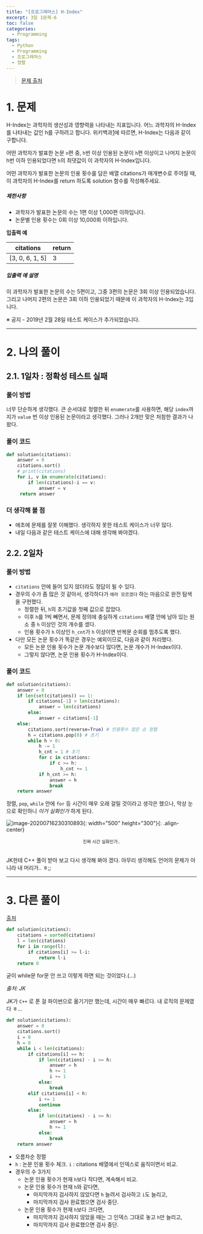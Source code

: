 ```yaml
---
title: "[프로그래머스] H-Index"
excerpt: 3일 1문제-6
toc: false
categories:
  - Programming
tags:
  - Python
  - Programming
  - 프로그래머스
  - 정렬
---
```






> [문제 출처](https://programmers.co.kr/learn/courses/30/lessons/42747)



# 1. 문제



H-Index는 과학자의 생산성과 영향력을 나타내는 지표입니다. 어느 과학자의 H-Index를 나타내는 값인 h를 구하려고 합니다. 위키백과[1](https://programmers.co.kr/learn/courses/30/lessons/42747#fn1)에 따르면, H-Index는 다음과 같이 구합니다.

어떤 과학자가 발표한 논문 `n`편 중, `h`번 이상 인용된 논문이 `h`편 이상이고 나머지 논문이 h번 이하 인용되었다면 `h`의 최댓값이 이 과학자의 H-Index입니다.

어떤 과학자가 발표한 논문의 인용 횟수를 담은 배열 citations가 매개변수로 주어질 때, 이 과학자의 H-Index를 return 하도록 solution 함수를 작성해주세요.



##### 제한사항

- 과학자가 발표한 논문의 수는 1편 이상 1,000편 이하입니다.
- 논문별 인용 횟수는 0회 이상 10,000회 이하입니다.



**입출력 예**

| citations       | return |
| --------------- | ------ |
| [3, 0, 6, 1, 5] | 3      |



##### 입출력 예 설명

이 과학자가 발표한 논문의 수는 5편이고, 그중 3편의 논문은 3회 이상 인용되었습니다. 그리고 나머지 2편의 논문은 3회 이하 인용되었기 때문에 이 과학자의 H-Index는 3입니다.

※ 공지 - 2019년 2월 28일 테스트 케이스가 추가되었습니다.





---



# 2. 나의 풀이 



## 2.1. 1일차 : 정확성 테스트 실패



### 풀이 방법



 너무 단순하게 생각했다. 큰 순서대로 정렬한 뒤 `enumerate`를 사용하면, 해당 `index`까지가 `value` 번 이상 인용된 논문이라고 생각했다. 그러나 2개만 맞은 처참한 결과가 나왔다.



### 풀이 코드



```python
def solution(citations):
    answer = 0
    citations.sort()
    # print(citations)
    for i, v in enumerate(citations):
        if len(citations)-i == v:
            answer = v
	 return answer
```





### 더 생각해 볼 점



* 애초에 문제를 잘못 이해했다. 생각하지 못한 테스트 케이스가 너무 많다. 
* 내일 다음과 같은 테스트 케이스에 대해 생각해 봐야겠다.



## 2.2. 2일차



### 풀이 방법



* `citations` 안에 들어 있지 않더라도 정답이 될 수 있다.
* 경우의 수가 좀 많은 것 같아서, 생각하다가 `에라 모르겠다` 하는 마음으로 완전 탐색을 구현했다.
  * 정렬한 뒤, `h`의 초기값을 첫째 값으로 잡았다.
  * 이후 `h`를 1씩 빼면서, 문제 정의에 충실하게 `citations` 배열 안에 남아 있는 원소 중 `h` 이상인 것의 개수를 셌다. 
  * 인용 횟수가 `h` 이상인 `h_cnt`가 `h` 이상이면 반복문 순회를 멈추도록 했다.
* 다만 모든 논문 횟수가 똑같은 경우는 예외이므로, 다음과 같이 처리했다.
  * 모든 논문 인용 횟수가 논문 개수보다 많다면, 논문 개수가 H-Index이다.
  * 그렇지 않다면, 논문 인용 횟수가 H-Index이다.



### 풀이 코드

```python
def solution(citations):
    answer = 0
    if len(set(citations)) == 1:
        if citations[-1] > len(citations):
            answer = len(citations)
        else:
            answer = citations[-1]
    else:
        citations.sort(reverse=True) # 인용횟수 많은 순 정렬
        h = citations.pop(0) # 초기
        while h > 0:
            h -= 1            
            h_cnt = 1 # 초기
            for c in citations:
                if c >= h:
                    h_cnt += 1
            if h_cnt >= h:
                answer = h
                break                
    return answer
```



 정렬, `pop`, `while` 안에 `for` 등 시간이 매우 오래 걸릴 것이라고 생각은 했으나, 막상 눈으로 확인하니 *이거 실화인가* 하게 된다.



![image-20200716230310893]({{site.url}}/assets/images/image-20200716230310893.png){: width="500" height="300"}{: .align-center}

<center><sup>진짜 시간 실화인가..</sup></center>

<br>

 JK한테 C++ 풀이 받아 보고 다시 생각해 봐야 겠다. 아무리 생각해도 언어의 문제가 아니라 내 머리가.. ㅎ;;



---

# 3. 다른 풀이



[출처](https://programmers.co.kr/learn/courses/30/lessons/42747/solution_groups?language=python3)



```python
def solution(citations):
    citations = sorted(citations)
    l = len(citations)
    for i in range(l):
        if citations[i] >= l-i:
            return l-i
    return 0
```



 굳이 while문 for문 안 쓰고 이렇게 하면 되는 것이었다.(...) 





*출처: JK*



 JK가 `C++` 로 푼 걸 파이썬으로 옮기기만 했는데, 시간이 매우 빠르다. 내 로직의 문제였다 ㅎ...

```python
def solution(citations):
    answer = 0
    citations.sort()
    i = 0
    h = 0
    while i < len(citations):
        if citations[i] == h:
            if len(citations) - i >= h:
                answer = h
                h += 1
                i += 1
            else:
                break
        elif citations[i] < h:
            i += 1
            continue
        else:
            if len(citations) - i >= h:
                answer = h
                h += 1
            else:
                break            
    return answer
```



* 오름차순 정렬
* `h` : 논문 인용 횟수 체크. `i` : citations 배열에서 인덱스로 움직이면서 비교.
* 경우의 수 3가지
  * 논문 인용 횟수가 현재 `h`보다 작다면, 계속해서 비교.
  * 논문 인용 횟수가 현재 `h`와 같다면,
    * 마지막까지 검사하지 않았다면 `h` 늘려서 검사하고 `i`도 늘리고,
    * 마지막까지 검사 완료했으면 검사 중단.
  * 논문 인용 횟수가 현재 `h`보다 크다면,
    * 마지막까지 검사하지 않았을 때는 그 인덱스 그대로 놓고 `h`만 늘리고,
    * 마지막까지 검사 완료했으면 검사 중단.